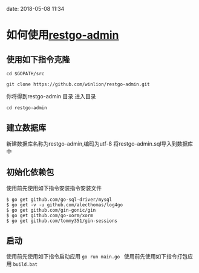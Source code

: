 date: 2018-05-08 11:34

# 如何使用[restgo-admin](https://github.com/winlion/restgo-admin/)

## 使用如下指令克隆

```
cd $GOPATH/src 
```

```
git clone https://github.com/winlion/restgo-admin.git 
```

你将得到restgo-admin 目录 进入目录 

```
cd restgo-admin
```

## 建立数据库

新建数据库名称为restgo-admin,编码为utf-8
将restgo-admin.sql导入到数据库中

## 初始化依赖包

使用前先使用如下指令安装指令安装文件

```shell
$ go get github.com/go-sql-driver/mysql
$ go get -v -u github.com/alecthomas/log4go
$ go get github.com/gin-gonic/gin
$ go get github.com/go-xorm/xorm
$ go get github.com/tommy351/gin-sessions
```

## 启动

使用前先使用如下指令启动应用
`go run main.go `
使用前先使用如下指令打包应用
`build.bat`

 